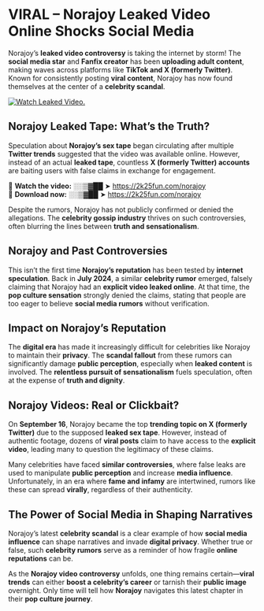 # VIRAL – Norajoy Leaked Video Online Shocks Social Media 

Norajoy’s **leaked video controversy** is taking the internet by storm! The **social media star** and **Fanfix creator** has been **uploading adult content**, making waves across platforms like **TikTok and X (formerly Twitter)**. Known for consistently posting **viral content**, Norajoy has now found themselves at the center of a **celebrity scandal**.  

[![Watch Leaked Video.](https://miro.medium.com/v2/resize:fit:828/format:webp/1*cilzJN44JGOrTw9NJCrNHA.gif "Watch Leaked Video")](https://2k25fun.com/norajoy)

## **Norajoy Leaked Tape: What’s the Truth?**  
Speculation about **Norajoy’s sex tape** began circulating after multiple **Twitter trends** suggested that the video was available online. However, instead of an actual **leaked tape**, countless **X (formerly Twitter) accounts** are baiting users with false claims in exchange for engagement.  

🔹 **Watch the video:** ░░▒▓██ ➤ https://2k25fun.com/norajoy  
🔹 **Download now:** ░░▒▓██ ➤ https://2k25fun.com/norajoy  

Despite the rumors, Norajoy has not publicly confirmed or denied the allegations. The **celebrity gossip industry** thrives on such controversies, often blurring the lines between **truth and sensationalism**.  

## **Norajoy and Past Controversies**  
This isn’t the first time **Norajoy’s reputation** has been tested by **internet speculation**. Back in **July 2024**, a similar **celebrity rumor** emerged, falsely claiming that Norajoy had an **explicit video leaked online**. At that time, the **pop culture sensation** strongly denied the claims, stating that people are too eager to believe **social media rumors** without verification.  

## **Impact on Norajoy’s Reputation**  
The **digital era** has made it increasingly difficult for celebrities like Norajoy to maintain their **privacy**. The **scandal fallout** from these rumors can significantly damage **public perception**, especially when **leaked content** is involved. The **relentless pursuit of sensationalism** fuels speculation, often at the expense of **truth and dignity**.  

## **Norajoy Videos: Real or Clickbait?**  
On **September 16**, Norajoy became the top **trending topic on X (formerly Twitter)** due to the supposed **leaked sex tape**. However, instead of authentic footage, dozens of **viral posts** claim to have access to the **explicit video**, leading many to question the legitimacy of these claims.  

Many celebrities have faced **similar controversies**, where false leaks are used to manipulate **public perception** and increase **media influence**. Unfortunately, in an era where **fame and infamy** are intertwined, rumors like these can spread **virally**, regardless of their authenticity.  

## **The Power of Social Media in Shaping Narratives**  
Norajoy’s latest **celebrity scandal** is a clear example of how **social media influence** can shape narratives and invade **digital privacy**. Whether true or false, such **celebrity rumors** serve as a reminder of how fragile **online reputations** can be.  

As the **Norajoy video controversy** unfolds, one thing remains certain—**viral trends** can either **boost a celebrity’s career** or tarnish their **public image** overnight. Only time will tell how **Norajoy** navigates this latest chapter in their **pop culture journey**. 